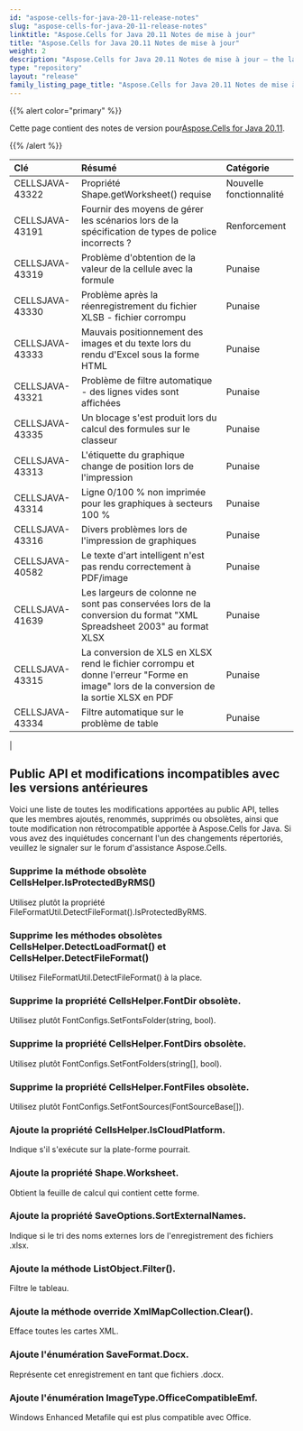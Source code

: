 ```yaml
---
id: "aspose-cells-for-java-20-11-release-notes"
slug: "aspose-cells-for-java-20-11-release-notes"
linktitle: "Aspose.Cells for Java 20.11 Notes de mise à jour"
title: "Aspose.Cells for Java 20.11 Notes de mise à jour"
weight: 2
description: "Aspose.Cells for Java 20.11 Notes de mise à jour – the latest updates and fixes."
type: "repository"
layout: "release"
family_listing_page_title: "Aspose.Cells for Java 20.11 Notes de mise à jour"
---
```

{{% alert color="primary" %}}

 Cette page contient des notes de version pour[Aspose.Cells for Java 20.11](https://releases.aspose.com/cells/java/new-releases/aspose.cells-for-java-20.11/).

{{% /alert %}}

|**Clé**|**Résumé**|**Catégorie**|
|:- |:- |:- |
|CELLSJAVA-43322|Propriété Shape.getWorksheet() requise|Nouvelle fonctionnalité|
|CELLSJAVA-43191| Fournir des moyens de gérer les scénarios lors de la spécification de types de police incorrects ?|Renforcement|
|CELLSJAVA-43319|Problème d'obtention de la valeur de la cellule avec la formule|Punaise|
|CELLSJAVA-43330|Problème après la réenregistrement du fichier XLSB - fichier corrompu|Punaise|
|CELLSJAVA-43333|Mauvais positionnement des images et du texte lors du rendu d'Excel sous la forme HTML|Punaise|
|CELLSJAVA-43321|Problème de filtre automatique - des lignes vides sont affichées|Punaise|
|CELLSJAVA-43335|Un blocage s'est produit lors du calcul des formules sur le classeur|Punaise|
|CELLSJAVA-43313|L'étiquette du graphique change de position lors de l'impression|Punaise|
|CELLSJAVA-43314|Ligne 0/100 % non imprimée pour les graphiques à secteurs 100 %|Punaise|
|CELLSJAVA-43316| Divers problèmes lors de l'impression de graphiques|Punaise|
|CELLSJAVA-40582|Le texte d'art intelligent n'est pas rendu correctement à PDF/image|Punaise|
|CELLSJAVA-41639|Les largeurs de colonne ne sont pas conservées lors de la conversion du format "XML Spreadsheet 2003" au format XLSX|Punaise|
|CELLSJAVA-43315|La conversion de XLS en XLSX rend le fichier corrompu et donne l'erreur "Forme en image" lors de la conversion de la sortie XLSX en PDF|Punaise|
|CELLSJAVA-43334|Filtre automatique sur le problème de table|Punaise|
|


## **Public API et modifications incompatibles avec les versions antérieures**

Voici une liste de toutes les modifications apportées au public API, telles que les membres ajoutés, renommés, supprimés ou obsolètes, ainsi que toute modification non rétrocompatible apportée à Aspose.Cells for Java. Si vous avez des inquiétudes concernant l'un des changements répertoriés, veuillez le signaler sur le forum d'assistance Aspose.Cells.

### **Supprime la méthode obsolète CellsHelper.IsProtectedByRMS()**

Utilisez plutôt la propriété FileFormatUtil.DetectFileFormat().IsProtectedByRMS.

### **Supprime les méthodes obsolètes CellsHelper.DetectLoadFormat() et CellsHelper.DetectFileFormat()**

Utilisez FileFormatUtil.DetectFileFormat() à la place.

### **Supprime la propriété CellsHelper.FontDir obsolète.**

Utilisez plutôt FontConfigs.SetFontsFolder(string, bool).

### **Supprime la propriété CellsHelper.FontDirs obsolète.**

Utilisez plutôt FontConfigs.SetFontFolders(string[], bool).

### **Supprime la propriété CellsHelper.FontFiles obsolète.**

Utilisez plutôt FontConfigs.SetFontSources(FontSourceBase[]).

### **Ajoute la propriété CellsHelper.IsCloudPlatform.**

Indique s'il s'exécute sur la plate-forme pourrait.

### **Ajoute la propriété Shape.Worksheet.**

Obtient la feuille de calcul qui contient cette forme.

### **Ajoute la propriété SaveOptions.SortExternalNames.**

Indique si le tri des noms externes lors de l'enregistrement des fichiers .xlsx.

### **Ajoute la méthode ListObject.Filter().**

Filtre le tableau.

### **Ajoute la méthode override XmlMapCollection.Clear().**

Efface toutes les cartes XML.

### **Ajoute l'énumération SaveFormat.Docx.**

Représente cet enregistrement en tant que fichiers .docx.

### **Ajoute l'énumération ImageType.OfficeCompatibleEmf.**

Windows Enhanced Metafile qui est plus compatible avec Office.

